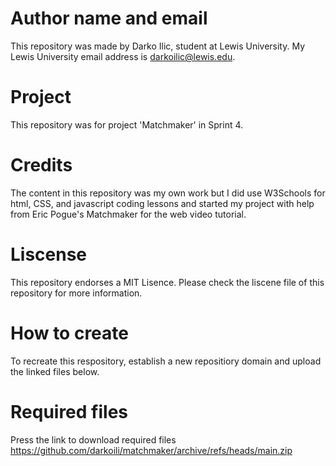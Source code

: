 # Author name and email
This repository was made by Darko Ilic, student at Lewis University. My Lewis University email address is darkoilic@lewis.edu.  
# Project
This repository was for project 'Matchmaker' in Sprint 4.
# Credits
The content in this repository was my own work but I did use W3Schools for html, CSS, and javascript coding lessons and started my project with help from Eric Pogue's Matchmaker for the web video tutorial.
# Liscense
This repository endorses a MIT Lisence. Please check the liscene file of this repository for more information.
# How to create
To recreate this respository, establish a new repositiory domain and upload the linked files below.
# Required files
Press the link to download required files
https://github.com/darkoili/matchmaker/archive/refs/heads/main.zip
